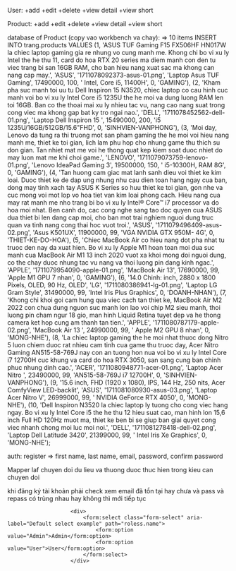 User: +add
      +edit
      +delete
      +view detail
      +view short

Product: +add
         +edit
         +delete
         +view detail
         +view short

database of Product (copy vao workbench va chay): => 10 items
INSERT INTO trang.products VALUES 
(1, 'ASUS TUF Gaming F15 FX506HF HN017W la chiec laptop gaming gia re nhung vo cung manh me. Khong chi bo vi xu ly Intel the he thu 11, card do hoa RTX 20 series ma diem manh con den tu viec trang bi san 16GB RAM, cho ban hieu nang xuat sac ma khong can nang cap may.', 'ASUS', '1711078092373-asus-01.png', 'Laptop Asus TUF Gaming', 17490000, 100, ' Intel, Core i5, 11400H', 0, 'GAMING'),
(2, 'Kham pha suc manh toi uu tu Dell Inspiron 15 N3520, chiec laptop co cau hinh cuc manh voi bo vi xu ly Intel Core i5 1235U the he moi va dung luong RAM len toi 16GB. Ban co the thoai mai xu ly nhieu tac vu, nang cao nang suat trong cong viec ma khong gap bat ky tro ngai nao.', 'DELL', '1711078452562-dell-01.png', 'Laptop Dell Inspiron 15 ', 15490000, 200, 'i5 1235U/16GB/512GB/15.6"FHD', 0, 'SINHVIEN-VANPHONG'),
(3, 'Moi day, Lenovo da tung ra thi truong mot san pham gaming the he moi voi hieu nang manh me, thiet ke toi gian, lich lam phu hop cho nhung game thu thich su don gian. Tan nhiet mat me voi he thong quat kep kiem soat duoc nhiet do may luon mat me khi choi game.', 'LENOVO', '1711079073759-lenovo-01.png', 'Lenovo IdeaPad Gaming 3', 19500000, 150, ' i5-10300H, RAM 8G', 0, 'GAMING'),
(4, 'Tan huong cam giac mat lanh sanh dieu voi thiet ke kim loai. Duoc thiet ke de dap ung nhung nhu cau dien toan hang ngay cua ban, dong may tinh xach tay ASUS K Series so huu thiet ke toi gian, gon nhe va cuc mong voi mot lop vo hoa tiet van kim loai phong cach. Hieu nang cua may rat manh me nho trang bi bo vi xu ly Intel® Core™ i7 processor va do hoa moi nhat. Ben canh do, cac cong nghe sang tao doc quyen cua ASUS dua thiet bi len dang cap moi, cho ban mot trai nghiem nguoi dung truc quan va tinh nang cong thai hoc vuot troi.', 'ASUS', '1711079496409-asus-02.png', 'Asus K501UX', 11900000, 99, 'VGA NVIDIA GTX 950M- 4G', 0, 'THIET-KE-DO-HOA'),
(5, 'Chiec MacBook Air co hieu nang dot pha nhat tu truoc den nay da xuat hien. Bo vi xu ly Apple M1 hoan toan moi dua suc manh cua MacBook Air M1 13 inch 2020 vuot xa khoi mong doi nguoi dung, co the chay duoc nhung tac vu nang va thoi luong pin dang kinh ngac.', 'APPLE', '1711079954090-apple-01.png', 'MacBook Air 13', 17690000, 99, 'Apple M1 GPU 7 nhan', 0, 'GAMING'),
(6, '14.0 Chinh: inch, 2880 x 1800 Pixels, OLED, 90 Hz, OLED', 'LG', '1711080386941-lg-01.png', 'Laptop LG Gram Style', 31490000, 99, 'Intel Iris Plus Graphics', 0, 'DOANH-NHAN'),
(7, 'Khong chi khoi goi cam hung qua viec cach tan thiet ke, MacBook Air M2 2022 con chua dung nguon suc manh lon lao voi chip M2 sieu manh, thoi luong pin cham ngur 18 gio, man hinh Liquid Retina tuyet dep va he thong camera ket hop cung am thanh tan tien.', 'APPLE', '1711080787179-apple-02.png', 'MacBook Air 13 ', 24990000, 99, ' Apple M2 GPU 8 nhan', 0, 'MONG-NHE'),
(8, 'La chiec laptop gaming the he moi nhat thuoc dong Nitro 5 luon chiem duoc rat nhieu cam tinh cua game thu truoc day, Acer Nitro Gaming AN515-58-769J nay con an tuong hon nua voi bo vi xu ly Intel Core i7 12700H cuc khung va card do hoa RTX 3050, san sang cung ban chinh phuc nhung dinh cao.', 'ACER', '1711080948771-acer-01.png', 'Laptop Acer Nitro ', 23490000, 99, 'AN515-58-769J i7 12700H', 0, 'SINHVIEN-VANPHONG'),
(9, '15.6 inch, FHD (1920 x 1080), IPS, 144 Hz, 250 nits, Acer ComfyView LED-backlit', 'ASUS', '1711081080930-asus-03.png', 'Laptop Acer Nitro V', 26999000, 99, ' NVIDIA GeForce RTX 4050', 0, 'MONG-NHE'),
(10, 'Dell Inspiron N3520 la chiec laptop ly tuong cho cong viec hang ngay. Bo vi xu ly Intel Core i5 the he thu 12 hieu suat cao, man hinh lon 15,6 inch Full HD 120Hz muot ma, thiet ke ben bi se giup ban giai quyet cong viec nhanh chong moi luc moi noi.', 'DELL', '1711081278418-dell-02.png', 'Laptop Dell Latitude 3420', 21399000, 99, ' Intel Iris Xe Graphics', 0, 'MONG-NHE');

auth: register => first name, last name, email, password, confirm password


Mapper laf chuyen doi du lieu va thuong duoc thuc hien trong kieu can chuyen doi

khi đăng ký tài khoản phải check xem email đã tồn tại hay chưa và pass và repass có trùng nhau hay không thì mới tiếp tục


                        <div>
                            <form:select class="form-select" aria-label="Default select example" path="roless.name">
                                <form:option value="Admin">Admin</form:option>
                                <form:option value="User">User</form:option>
                            </form:select>
                        </div>